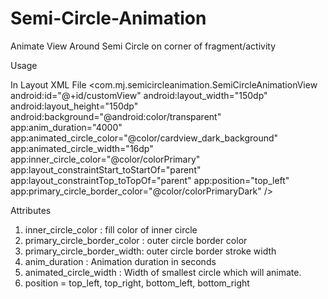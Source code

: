 # Semi-Circle-Animation
Animate View Around Semi Circle on corner of fragment/activity

Usage

In Layout XML File
  <com.mj.semicircleanimation.SemiCircleAnimationView
        android:id="@+id/customView"
        android:layout_width="150dp"
        android:layout_height="150dp"
        android:background="@android:color/transparent"
        app:anim_duration="4000"
        app:animated_circle_color="@color/cardview_dark_background"
        app:animated_circle_width="16dp"
        app:inner_circle_color="@color/colorPrimary"
        app:layout_constraintStart_toStartOf="parent"
        app:layout_constraintTop_toTopOf="parent"
        app:position="top_left"
        app:primary_circle_border_color="@color/colorPrimaryDark" />

Attributes
1. inner_circle_color : fill color of inner circle
2. primary_circle_border_color : outer circle border color
3. primary_circle_border_width: outer circle border stroke width
4. anim_duration : Animation duration in seconds
5. animated_circle_width : Width of smallest circle which will animate.
6. position = top_left, top_right, bottom_left, bottom_right







